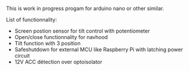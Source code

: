 This is work in progress progam for arduino nano or other similar.

List of  functionnality:
  - Screen postion sensor for tilt control with potentiometer
  - Open/close functionnality for navhood
  - Tilt function with 3 position
  - Safeshutdown for external MCU like Raspberry Pi with latching power circuit
  - 12V ACC détection over optoisolator
